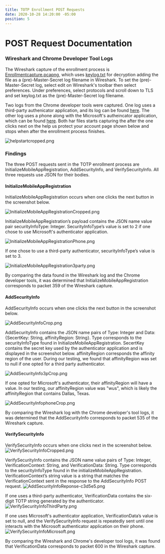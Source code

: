 ```yaml
---
title: TOTP Enrollment POST Requests
date: 2020-10-28 14:20:00 -05:00
position: 5
---
```


# POST Request Documentation

### Wireshark and Chrome Developer Tool Logs

The Wireshark capture of the enrollment process is [Enrollmentcapture.pcapng](/uploads/Enrollmentcapture.pcapng), which uses [keylog.txt](/uploads/keylog.txt) for decryption adding the file as a (pre)-Master-Secret log filename in Wireshark. To set the (pre)-Master-Secret log, select edit on Wireshark's toolbar then select preferences. Under preferences, select protocols and scroll down to TLS and set keylog.txt as the (pre)-Master-Secret log filename.

Two logs from the Chrome developer tools were captured. One log uses a third-party authenicator application, and its log can be found [here](/uploads/3rdPartyEnrollment.har). The other log uses a phone along with the Microsoft's autheincator application, which can be found [here](/uploads/MicrosoftauthenticatorEnrollment.har). Both har files starts capturing the after the one clicks next on the help us protect your account page shown below and stops when after the enrollment process finishes.

![helpstartcropped.png](/uploads/helpstartcropped.png)

### Findings

The three POST requests sent in the TOTP enrollment process are InitializeMobileAppRegistration, AddSecurityInfo, and VerifySecurityInfo. All three requests use JSON for their bodies.

#### InitializeMobileAppRegistration

InitializeMobileAppRegistration occurs when one clicks the next button in the screenshot below.

![InitializeMobileAppRegistrationCropped.png](/uploads/InitializeMobileAppRegistrationCropped.png)

InitializeMobileAppRegistration’s payload contains the JSON name value pair securityInfoType: Integer. SecurityInfoType’s value is set to 2 if one chose to use Microsoft's authenticator application.

![InitializeMobileAppRegistrationPhone.png](/uploads/InitializeMobileAppRegistrationPhone.png)

If one chose to use a third-party authenticator, securityInfoType’s value is set to 3.

![InitializeMobileAppRegistration3party.png](/uploads/InitializeMobileAppRegistration3party.png)

By comparing the data found in the Wireshark log and the Chrome developer tools, it was determined that InitializeMobileAppRegistration corresponds to packet 359 of the Wireshark capture.

#### AddSecurityInfo

AddSecurityInfo occurs when one clicks the next button in the screenshot below.

![AddSecurityInfoCrop.png](/uploads/AddSecurityInfoCrop.png)

AddSecurityInfo contains the JSON name pairs of Type: Integer and Data: {SecertKey: String, affinityRegion: String}. Type corresponds to the securityInfoType found in InitializeMobileAppRegistration. SecertKey contains the secret key used by the authenticator application and is displayed in the screenshot below. affinityRegion corresponds the affinity region of the user. During our testing, we found that affinityRegion was set to null if one opted for a third party authenticator.

![AddSecurityInfo3pCrop.png](/uploads/AddSecurityInfo3pCrop.png)

If one opted for  Microsoft's authenticator, their affinityRegion will have a value. In our testing, our affinityRegion value was "wus", which is likely the affinityRegion that contains Dallas, Texas.

![AddSecurityInfophoneCrop.png](/uploads/AddSecurityInfophoneCrop.png)

By comparing the Wireshark log with the Chrome developer's tool logs, it was determined that the   AddSecurityInfo corresponds to packet 535 of the Wireshark capture.

#### VerifySecurityInfo

VerifySecurityInfo occurs when one clicks next in the screenshot below.
![VerifySecurityInfoCropped.png](/uploads/VerifySecurityInfoCropped.png)

VerifySecurityInfo contains the JSON name value pairs of Type: Integer, VerificationContext: String, and VerificationData: String. Type corresponds to the securityInfoType found in the initializeMobileAppRegistration.  VerificationContext’s string value is a string that matches the VerificationContext sent in the response to the AddSecurityInfo POST request.
![AddSecurityInfoReponse-c3d5e5.png](/uploads/AddSecurityInfoReponse-c3d5e5.png)

If one uses a third-party authenticator, VerificationData contains the six-digit TOTP string generated by the authenticator.
![VerifySecurityInfoThirdParty.png](/uploads/VerifySecurityInfoThirdParty.png)

If one uses Microsoft's authenticator application, VerificationData’s value is set to null, and the VerifySecurityInfo request is repeatedly sent until one interacts with the Microsoft authenticator application on their phone.
![VerifySecurityInfoMicrosoft.png](/uploads/VerifySecurityInfoMicrosoft.png)

By comparing the Wireshark and Chrome's developer tool logs, it was found that  VerificationData corresponds to packet 600 in the Wireshark capture.